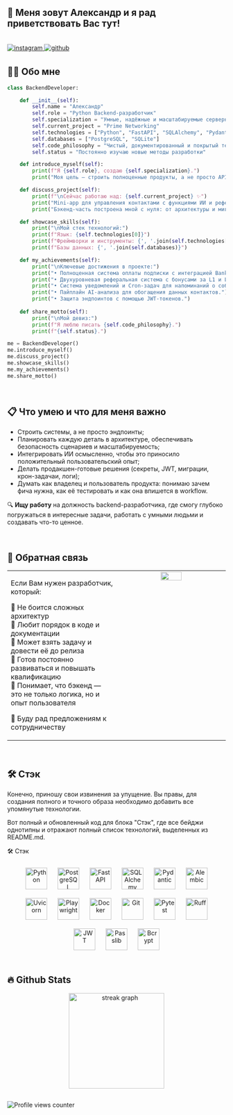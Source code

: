 ## 👋 Меня зовут Александр и я рад приветствовать Вас тут! 

<br/>

<a href="https://instagram.com/myname_myway" target="_blank">
<img src=https://img.shields.io/badge/instagram-%23000000.svg?&style=for-the-badge&logo=instagram&logoColor=white alt=instagram style="margin-bottom: 5px;" />
</a>
<a href="https://github.com/mynamemyway" target="_blank">
<img src=https://img.shields.io/badge/github-%2324292e.svg?&style=for-the-badge&logo=github&logoColor=white alt=github style="margin-bottom: 5px;" />
</a>  

## 👨‍💻 Обо мне

```python
class BackendDeveloper:

    def __init__(self):
        self.name = "Александр"
        self.role = "Python Backend-разработчик"
        self.specialization = "Умные, надёжные и масштабируемые серверные системы"
        self.current_project = "Prime Networking"
        self.technologies = ["Python", "FastAPI", "SQLAlchemy", "Pydantic", "Alembic", "Uvicorn"]
        self.databases = ["PostgreSQL", "SQLite"]
        self.code_philosophy = "Чистый, документированный и покрытый тестами код"
        self.status = "Постоянно изучаю новые методы разработки"

    def introduce_myself(self):
        print(f"Я {self.role}, создаю {self.specialization}.")
        print("Моя цель — строить полноценные продукты, а не просто API.")

    def discuss_project(self):
        print(f"\nСейчас работаю над: {self.current_project} ✨")
        print("Mini-app для управления контактами с функциями ИИ и реферальной системой.")
        print("Бэкенд-часть построена мной с нуля: от архитектуры и миграций до интеграции с ИИ и банковскими API.")

    def showcase_skills(self):
        print("\nМой стек технологий:")
        print(f"Язык: {self.technologies[0]}")
        print(f"Фреймворки и инструменты: {', '.join(self.technologies[1:])}")
        print(f"Базы данных: {', '.join(self.databases)}")

    def my_achievements(self):
        print("\nКлючевые достижения в проекте:")
        print("• Полноценная система оплаты подписки с интеграцией Bank Tochka API.")
        print("• Двухуровневая реферальная система с бонусами за L1 и L2.")
        print("• Система уведомлений и Cron-задач для напоминаний о событиях.")
        print("• Пайплайн AI-анализа для обогащения данных контактов.")
        print("• Защита эндпоинтов с помощью JWT-токенов.")
        
    def share_motto(self):
        print("\nМой девиз:")
        print(f"Я люблю писать {self.code_philosophy}.")
        print(f"{self.status}.")

me = BackendDeveloper()
me.introduce_myself()
me.discuss_project()
me.showcase_skills()
me.my_achievements()
me.share_motto()
```

<br/>

## 📋 Что умею и что для меня важно  
- Строить системы, а не просто эндпоинты;
- Планировать каждую деталь в архитектуре, обеспечивать безопасность сценариев и масштабируемость;
- Интегрировать ИИ осмысленно, чтобы это приносило положительный пользовательский опыт;
- Делать продакшен-готовые решения (секреты, JWT, миграции, крон-задачаи, логи);
- Думать как владелец и пользователь продукта: понимаю зачем фича нужна, как её тестировать и как она впишется в workflow.

🔍 **Ищу работу** на должность backend-разработчика, где смогу глубоко погружаться в интересные задачи, работать с умными людьми и создавать что-то ценное.

<br/>  

## 📲 Обратная связь  
<table><tr><td valign="top" width="50%">

Если Вам нужен разработчик, который:  

🔹 Не боится сложных архитектур  
🔹 Любит порядок в коде и документации  
🔹 Может взять задачу и довести её до релиза  
🔹 Готов постоянно развиваться и повышать квалификацию  
🔹 Понимает, что бэкенд — это не только логика, но и опыт пользователя  

🚀 Буду рад предложениям к сотрудничеству

</td><td valign="top" width="50%">

<div align="center">
<img src="https://i.ibb.co/GvQYhYj3/5fecb383-7c5d-4893-bd26-7aa44fa12f30.jpg" align="center" style="width: 45%" />
</div>

</td></tr></table>

<br/>

## 🛠 Стэк  
Конечно, приношу свои извинения за упущение. Вы правы, для создания полного и точного образа необходимо добавить все упомянутые технологии.

Вот полный и обновленный код для блока "Стэк", где все бейджи однотипны и отражают полный список технологий, выделенных из README.md.

🛠 Стэк
<div align="center">
<a href="https://www.python.org/" target="_blank"><img style="margin: 10px" src="https://img.shields.io/badge/Python-3776AB?style=for-the-badge&logo=python&logoColor=white" alt="Python" height="50" /></a>
<a href="https://www.postgresql.org/" target="_blank"><img style="margin: 10px" src="https://img.shields.io/badge/PostgreSQL-31619E?style=for-the-badge&logo=postgresql&logoColor=white" alt="PostgreSQL" height="50" /></a>
<a href="https://fastapi.tiangolo.com/" target="_blank"><img style="margin: 10px" src="https://img.shields.io/badge/FastAPI-009688?style=for-the-badge&logo=fastapi&logoColor=white" alt="FastAPI" height="50" /></a>
<a href="https://www.sqlalchemy.org/" target="_blank"><img style="margin: 10px" src="https://img.shields.io/badge/SQLAlchemy-DD322A?style=for-the-badge&logo=sqlalchemy&logoColor=white" alt="SQLAlchemy" height="50" /></a>
<a href="https://pydantic-docs.helpmanual.io/" target="_blank"><img style="margin: 10px" src="https://img.shields.io/badge/Pydantic-E92063?style=for-the-badge&logo=pydantic&logoColor=white" alt="Pydantic" height="50" /></a>
<a href="https://alembic.sqlalchemy.org/en/latest/" target="_blank"><img style="margin: 10px" src="https://img.shields.io/badge/Alembic-14A0F1?style=for-the-badge&logo=alembic&logoColor=white" alt="Alembic" height="50" /></a>
<a href="https://www.uvicorn.org/" target="_blank"><img style="margin: 10px" src="https://img.shields.io/badge/Uvicorn-FF4088?style=for-the-badge&logo=uvicorn&logoColor=white" alt="Uvicorn" height="50" /></a>
<a href="https://playwright.dev/" target="_blank"><img style="margin: 10px" src="https://img.shields.io/badge/Playwright-212A34?style=for-the-badge&logo=playwright&logoColor=white" alt="Playwright" height="50" /></a>
<a href="https://www.docker.com/" target="_blank"><img style="margin: 10px" src="https://img.shields.io/badge/Docker-2496ED?style=for-the-badge&logo=docker&logoColor=white" alt="Docker" height="50" /></a>
<a href="https://github.com/" target="_blank"><img style="margin: 10px" src="https://img.shields.io/badge/GitHub-100000?style=for-the-badge&logo=github&logoColor=white" alt="Git" height="50" /></a>
<a href="https://pytest.org/" target="_blank"><img style="margin: 10px" src="https://img.shields.io/badge/Pytest-0A9EDC?style=for-the-badge&logo=pytest&logoColor=white" alt="Pytest" height="50" /></a>
<a href="https://ruff.rs/" target="_blank"><img style="margin: 10px" src="https://img.shields.io/badge/Ruff-000000?style=for-the-badge&logo=ruff&logoColor=white" alt="Ruff" height="50" /></a>
<a href="https://jwt.io/" target="_blank"><img style="margin: 10px" src="https://img.shields.io/badge/JWT-000000?style=for-the-badge&logo=json-web-tokens&logoColor=white" alt="JWT" height="50" /></a>
<a href="https://pypi.org/project/passlib/" target="_blank"><img style="margin: 10px" src="https://img.shields.io/badge/Passlib-3776AB?style=for-the-badge&logo=pypi&logoColor=white" alt="Passlib" height="50" /></a>
<a href="https://pypi.org/project/bcrypt/" target="_blank"><img style="margin: 10px" src="https://img.shields.io/badge/Bcrypt-46B48D?style=for-the-badge&logo=pypi&logoColor=white" alt="Bcrypt" height="50" /></a>
</div>

<br/>  

## 🔥 Github Stats  

<div align="center">
  <img src="https://streak-stats.demolab.com?user=mynamemyway&locale=en&mode=daily&theme=dark&hide_border=false&border_radius=5&order=3" height="220" alt="streak graph"  />
</div>

##

![Profile views counter](https://komarev.com/ghpvc/?username=mynamemyway&&style=flat-square)
